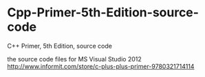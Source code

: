 # Cpp-Primer-5th-Edition-source-code
C++ Primer, 5th Edition, source code

the source code files for MS Visual Studio 2012
http://www.informit.com/store/c-plus-plus-primer-9780321714114
